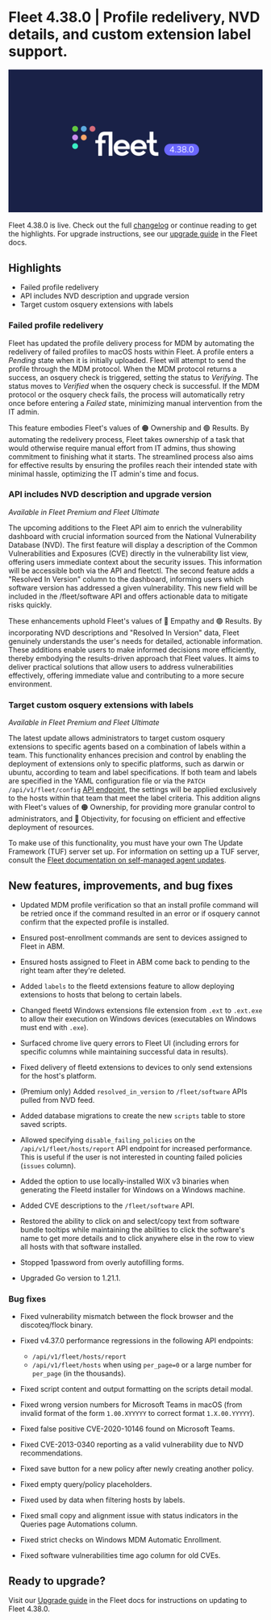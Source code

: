 # Fleet 4.38.0 | Profile redelivery, NVD details, and custom extension label support.

![Fleet 4.38.0](../website/assets/images/articles/fleet-4.38.0-1600x900@2x.png)

Fleet 4.38.0 is live. Check out the full [changelog](https://github.com/fleetdm/fleet/releases/tag/fleet-v4.33.0) or continue reading to get the highlights.
For upgrade instructions, see our [upgrade guide](https://fleetdm.com/docs/deploying/upgrading-fleet) in the Fleet docs.


## Highlights

* Failed profile redelivery
* API includes NVD description and upgrade version
* Target custom osquery extensions with labels


### Failed profile redelivery

Fleet has updated the profile delivery process for MDM by automating the redelivery of failed profiles to macOS hosts within Fleet. A profile enters a _Pending_ state when it is initially uploaded. Fleet will attempt to send the profile through the MDM protocol. When the MDM protocol returns a success, an osquery check is triggered, setting the status to _Verifying_. The status moves to _Verified_ when the osquery check is successful. If the MDM protocol or the osquery check fails, the process will automatically retry once before entering a _Failed_ state, minimizing manual intervention from the IT admin.

This feature embodies Fleet's values of 🟠 Ownership and 🟢 Results. By automating the redelivery process, Fleet takes ownership of a task that would otherwise require manual effort from IT admins, thus showing commitment to finishing what it starts. The streamlined process also aims for effective results by ensuring the profiles reach their intended state with minimal hassle, optimizing the IT admin's time and focus.


### API includes NVD description and upgrade version

_Available in Fleet Premium and Fleet Ultimate_

The upcoming additions to the Fleet API aim to enrich the vulnerability dashboard with crucial information sourced from the National Vulnerability Database (NVD). The first feature will display a description of the Common Vulnerabilities and Exposures (CVE) directly in the vulnerability list view, offering users immediate context about the security issues. This information will be accessible both via the API and fleetctl. The second feature adds a "Resolved In Version" column to the dashboard, informing users which software version has addressed a given vulnerability. This new field will be included in the /fleet/software API and offers actionable data to mitigate risks quickly.

These enhancements uphold Fleet's values of 🔴 Empathy and 🟢 Results. By incorporating NVD descriptions and "Resolved In Version" data, Fleet genuinely understands the user's needs for detailed, actionable information. These additions enable users to make informed decisions more efficiently, thereby embodying the results-driven approach that Fleet values. It aims to deliver practical solutions that allow users to address vulnerabilities effectively, offering immediate value and contributing to a more secure environment.


### Target custom osquery extensions with labels

_Available in Fleet Premium and Fleet Ultimate_

The latest update allows administrators to target custom osquery extensions to specific agents based on a combination of labels within a team. This functionality enhances precision and control by enabling the deployment of extensions only to specific platforms, such as darwin or ubuntu, according to team and label specifications. If both team and labels are specified in the YAML configuration file or via the `PATCH /api/v1/fleet/config` [API endpoint](https://fleetdm.com/docs/rest-api/rest-api#modify-configuration), the settings will be applied exclusively to the hosts within that team that meet the label criteria. This addition aligns with Fleet's values of 🟠 Ownership, for providing more granular control to administrators, and 🔵 Objectivity, for focusing on efficient and effective deployment of resources.

To make use of this functionality, you must have your own The Update Framework (TUF) server set up. For information on setting up a TUF server, consult the [Fleet documentation on self-managed agent updates](https://fleetdm.com/docs/using-fleet/update-agents#self-managed-agent-updates).



## New features, improvements, and bug fixes

* Updated MDM profile verification so that an install profile command will be retried once if the command resulted in an error or if osquery cannot confirm that the expected profile is installed.

* Ensured post-enrollment commands are sent to devices assigned to Fleet in ABM.

* Ensured hosts assigned to Fleet in ABM come back to pending to the right team after they're deleted.

* Added `labels` to the fleetd extensions feature to allow deploying extensions to hosts that belong to certain labels.

* Changed fleetd Windows extensions file extension from `.ext` to `.ext.exe` to allow their execution on Windows devices (executables on Windows must end with `.exe`).

* Surfaced chrome live query errors to Fleet UI (including errors for specific columns while maintaining successful data in results).

* Fixed delivery of fleetd extensions to devices to only send extensions for the host's platform.

* (Premium only) Added `resolved_in_version` to `/fleet/software` APIs pulled from NVD feed.

* Added database migrations to create the new `scripts` table to store saved scripts.

* Allowed specifying `disable_failing_policies` on the `/api/v1/fleet/hosts/report` API endpoint for increased performance. This is useful if the user is not interested in counting failed policies (`issues` column).

* Added the option to use locally-installed WiX v3 binaries when generating the Fleetd installer for Windows on a Windows machine.

* Added CVE descriptions to the `/fleet/software` API.

* Restored the ability to click on and select/copy text from software bundle tooltips while maintaining the abilities to click the software's name to get more details and to click anywhere else in the row to view all hosts with that software installed.

* Stopped 1password from overly autofilling forms.

* Upgraded Go version to 1.21.1.

### Bug fixes

* Fixed vulnerability mismatch between the flock browser and the discoteq/flock binary.

* Fixed v4.37.0 performance regressions in the following API endpoints:
  * `/api/v1/fleet/hosts/report`
  * `/api/v1/fleet/hosts` when using `per_page=0` or a large number for `per_page` (in the thousands).

* Fixed script content and output formatting on the scripts detail modal.

* Fixed wrong version numbers for Microsoft Teams in macOS (from invalid format of the form `1.00.XYYYYY` to correct format `1.X.00.YYYYY`).

* Fixed false positive CVE-2020-10146 found on Microsoft Teams.

* Fixed CVE-2013-0340 reporting as a valid vulnerability due to NVD recommendations.

* Fixed save button for a new policy after newly creating another policy.

* Fixed empty query/policy placeholders.

* Fixed used by data when filtering hosts by labels.

* Fixed small copy and alignment issue with status indicators in the Queries page Automations column.

* Fixed strict checks on Windows MDM Automatic Enrollment.

* Fixed software vulnerabilities time ago column for old CVEs.


## Ready to upgrade?

Visit our [Upgrade guide](https://fleetdm.com/docs/deploying/upgrading-fleet) in the Fleet docs for instructions on updating to Fleet 4.38.0.

<meta name="category" value="releases">
<meta name="authorFullName" value="JD Strong">
<meta name="authorGitHubUsername" value="spokanemac">
<meta name="publishedOn" value="2023-09-25">
<meta name="articleTitle" value="Fleet 4.38.0 | Profile redelivery, NVD details, and custom extension label support.">
<meta name="articleImageUrl" value="../website/assets/images/articles/fleet-4.38.0-1600x900@2x.png">
